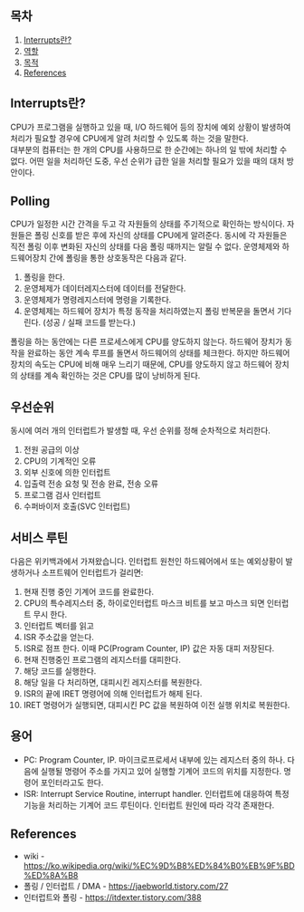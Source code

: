 ## 목차

1. [Interrupts란?](#interrupts란?)
2. [역할](#역할)
3. [목적](#목적)
4. [References](#references)

## Interrupts란?
CPU가 프로그램을 실행하고 있을 때, I/O 하드웨어 등의 장치에 예외 상황이 발생하여 처리가 필요할 경우에 CPU에게 알려 처리할 수 있도록 하는 것을 말한다. \
대부분의 컴퓨터는 한 개의 CPU를 사용하므로 한 순간에는 하나의 일 밖에 처리할 수 없다. 어떤 일을 처리하던 도중, 우선 순위가 급한 일을 처리할 필요가 있을 때의 대처 방안이다.

## Polling
CPU가 일정한 시간 간격을 두고 각 자원들의 상태를 주기적으로 확인하는 방식이다. 자원들은 폴링 신호를 받은 후에 자신의 상태를 CPU에게 알려준다. 동시에 각 자원들은 직전 폴링 이후 변화된 자신의 상태를 다음 폴링 때까지는 알릴 수 없다. 운영체제와 하드웨어장치 간에 폴링을 통한 상호동작은 다음과 같다.
1. 폴링을 한다.
2. 운영체제가 데이터레지스터에 데이터를 전달한다.
3. 운영체제가 명령레지스터에 명령을 기록한다.
4. 운영체제는 하드웨어 장치가 특정 동작을 처리하였는지 폴링 반복문을 돌면서 기다린다. (성공 / 실패 코드를 받는다.)

폴링을 하는 동안에는 다른 프로세스에게 CPU를 양도하지 않는다. 하드웨어 장치가 동작을 완료하는 동안 계속 루프를 돌면서 하드웨어의 상태를 체크한다. 하지만 하드웨어 장치의 속도는 CPU에 비해 매우 느리기 때문에, CPU를 양도하지 않고 하드웨어 장치의 상태를 계속 확인하는 것은 CPU를 많이 낭비하게 된다.

## 우선순위
동시에 여러 개의 인터럽트가 발생할 때, 우선 순위를 정해 순차적으로 처리한다.
1. 전원 공급의 이상
2. CPU의 기계적인 오류
3. 외부 신호에 의한 인터럽트
4. 입출력 전송 요청 및 전송 완료, 전송 오류
5. 프로그램 검사 인터럽트
6. 수퍼바이저 호출(SVC 인터럽트)

## 서비스 루틴
다음은 위키백과에서 가져왔습니다.
인터럽트 원천인 하드웨어에서 또는 예외상황이 발생하거나 소프트웨어 인터럽트가 걸리면:

1. 현재 진행 중인 기계어 코드를 완료한다.
2. CPU의 특수레지스터 중, 하이로인터럽트 마스크 비트를 보고 마스크 되면 인터럽트 무시 한다.
3. 인터럽트 벡터를 읽고
4. ISR 주소값을 얻는다.
5. ISR로 점프 한다. 이때 PC(Program Counter, IP) 값은 자동 대피 저장된다.
6. 현재 진행중인 프로그램의 레지스터를 대피한다.
7. 해당 코드를 실행한다.
8. 해당 일을 다 처리하면, 대피시킨 레지스터를 복원한다.
9. ISR의 끝에 IRET 명령어에 의해 인터럽트가 해제 된다.
10. IRET 명령어가 실행되면, 대피시킨 PC 값을 복원하여 이전 실행 위치로 복원한다.

## 용어
* PC: Program Counter, IP. 마이크로프로세서 내부에 있는 레지스터 중의 하나. 다음에 실행될 명령어 주소를 가지고 있어 실행할 기계어 코드의 위치를 지정한다. 명령어 포인터라고도 한다.
* ISR: Interrupt Service Routine, interrupt handler. 인터럽트에 대응하여 특정 기능을 처리하는 기계어 코드 루틴이다. 인터럽트 원인에 따라 각각 존재한다.

## References
* wiki - https://ko.wikipedia.org/wiki/%EC%9D%B8%ED%84%B0%EB%9F%BD%ED%8A%B8
* 폴링 / 인터럽트 / DMA - https://jaebworld.tistory.com/27
* 인터럽트와 폴링 - https://itdexter.tistory.com/388